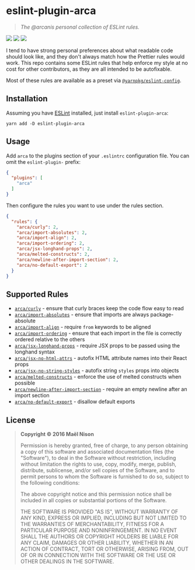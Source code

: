 # eslint-plugin-arca

> *The @arcanis personal collection of ESLint rules.*

[![](https://img.shields.io/npm/v/eslint-plugin-arca.svg)]() [![](https://img.shields.io/npm/l/eslint-plugin-arca.svg)]() [![](https://img.shields.io/badge/developed%20with-Yarn%202-blue)](https://github.com/yarnpkg/berry)

I tend to have strong personal preferences about what readable code should look like, and they don't always match how the Prettier rules would work. This repo contains some ESLint rules that help enforce my style at no cost for other contributors, as they are all intended to be autofixable.

Most of these rules are available as a preset via [`@yarnpkg/eslint-config`](https://github.com/yarnpkg/berry/tree/master/packages/eslint-config).

## Installation

Assuming you have [ESLint](http://eslint.org) installed, just install `eslint-plugin-arca`:

```
yarn add -D eslint-plugin-arca
```

## Usage

Add `arca` to the plugins section of your `.eslintrc` configuration file. You can omit the `eslint-plugin-` prefix:

```json
{
  "plugins": [
    "arca"
  ]
}
```


Then configure the rules you want to use under the rules section.

```json
{
  "rules": {
    "arca/curly": 2,
    "arca/import-absolutes": 2,
    "arca/import-align": 2,
    "arca/import-ordering": 2,
    "arca/jsx-longhand-props": 2,
    "arca/melted-constructs": 2,
    "arca/newline-after-import-section": 2,
    "arca/no-default-export": 2
  }
}
```

## Supported Rules

* [`arca/curly`](https://github.com/arcanis/eslint-plugin-arca/blob/master/docs/rules/curly.md) - ensure that curly braces keep the code flow easy to read
* [`arca/import-absolutes`](https://github.com/arcanis/eslint-plugin-arca/blob/master/docs/rules/import-absolutes.md) - ensure that imports are always package-absolute
* [`arca/import-align`](https://github.com/arcanis/eslint-plugin-arca/blob/master/docs/rules/import-align.md) - require `from` keywords to be aligned
* [`arca/import-ordering`](https://github.com/arcanis/eslint-plugin-arca/blob/master/docs/rules/import-ordering.md) - ensure that each import in the file is correctly ordered relative to the others
* [`arca/jsx-longhand-props`](https://github.com/arcanis/eslint-plugin-arca/blob/master/docs/rules/jsx-longhand-props.md) - require JSX props to be passed using the longhand syntax
* [`arca/jsx-no-html-attrs`](https://github.com/arcanis/eslint-plugin-arca/blob/master/docs/rules/jsx-no-html-attrs.md) - autofix HTML attribute names into their React props
* [`arca/jsx-no-string-styles`](https://github.com/arcanis/eslint-plugin-arca/blob/master/docs/rules/jsx-no-string-styles.md) - autofix string `styles` props into objects
* [`arca/melted-constructs`](https://github.com/arcanis/eslint-plugin-arca/blob/master/docs/rules/melted-constructs.md) - enforce the use of melted constructs when possible
* [`arca/newline-after-import-section`](https://github.com/arcanis/eslint-plugin-arca/blob/master/docs/rules/newline-after-var.md) - require an empty newline after an import section
* [`arca/no-default-export`](https://github.com/arcanis/eslint-plugin-arca/blob/master/docs/rules/no-default-export.md) - disallow default exports

## License

> **Copyright © 2016 Maël Nison**
>
> Permission is hereby granted, free of charge, to any person obtaining a copy of this software and associated documentation files (the "Software"), to deal in the Software without restriction, including without limitation the rights to use, copy, modify, merge, publish, distribute, sublicense, and/or sell copies of the Software, and to permit persons to whom the Software is furnished to do so, subject to the following conditions:
>
> The above copyright notice and this permission notice shall be included in all copies or substantial portions of the Software.
>
> THE SOFTWARE IS PROVIDED "AS IS", WITHOUT WARRANTY OF ANY KIND, EXPRESS OR IMPLIED, INCLUDING BUT NOT LIMITED TO THE WARRANTIES OF MERCHANTABILITY, FITNESS FOR A PARTICULAR PURPOSE AND NONINFRINGEMENT. IN NO EVENT SHALL THE AUTHORS OR COPYRIGHT HOLDERS BE LIABLE FOR ANY CLAIM, DAMAGES OR OTHER LIABILITY, WHETHER IN AN ACTION OF CONTRACT, TORT OR OTHERWISE, ARISING FROM, OUT OF OR IN CONNECTION WITH THE SOFTWARE OR THE USE OR OTHER DEALINGS IN THE SOFTWARE.
